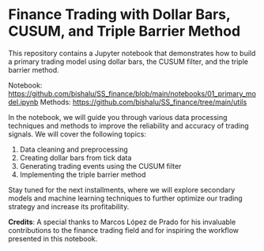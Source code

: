 # Finance Trading with Dollar Bars, CUSUM, and Triple Barrier Method

This repository contains a Jupyter notebook that demonstrates how to build a primary trading model using dollar bars, the CUSUM filter, and the triple barrier method. 

Notebook: https://github.com/bishalu/SS_finance/blob/main/notebooks/01_primary_model.ipynb
Methods: https://github.com/bishalu/SS_finance/tree/main/utils

In the notebook, we will guide you through various data processing techniques and methods to improve the reliability and accuracy of trading signals. We will cover the following topics:

1. Data cleaning and preprocessing
2. Creating dollar bars from tick data
3. Generating trading events using the CUSUM filter
4. Implementing the triple barrier method


Stay tuned for the next installments, where we will explore secondary models and machine learning techniques to further optimize our trading strategy and increase its profitability.

**Credits**: A special thanks to Marcos López de Prado for his invaluable contributions to the finance trading field and for inspiring the workflow presented in this notebook.
